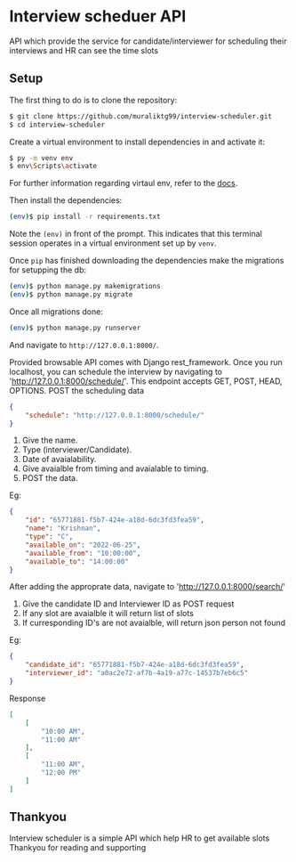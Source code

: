# Interview scheduer API

API which provide the service for candidate/interviewer for scheduling their interviews and HR can see the time slots

## Setup

The first thing to do is to clone the repository:

```sh
$ git clone https://github.com/muraliktg99/interview-scheduler.git
$ cd interview-scheduler
```
Create a virtual environment to install dependencies in and activate it:

```sh
$ py -m venv env
$ env\Scripts\activate
```
For further information regarding virtaul env, refer to the [docs](https://docs.python.org/3/library/venv.html).

Then install the dependencies:

```sh
(env)$ pip install -r requirements.txt
```
Note the `(env)` in front of the prompt. This indicates that this terminal
session operates in a virtual environment set up by `venv`.

Once `pip` has finished downloading the dependencies make the migrations for setupping the db:

```sh
(env)$ python manage.py makemigrations
(env)$ python manage.py migrate
```

Once all migrations done:
```sh
(env)$ python manage.py runserver
```

And navigate to `http://127.0.0.1:8000/`.

Provided browsable API comes with Django rest_framework. Once you run localhost, you can schedule the interview by navigating to 'http://127.0.0.1:8000/schedule/'.
This endpoint accepts GET, POST, HEAD, OPTIONS. POST the scheduling data

```json
{
    "schedule": "http://127.0.0.1:8000/schedule/"
}
```
1. Give the name.
2. Type (interviewer/Candidate).
3. Date of avaialability.
4. Give avaialble from timing and avaialable to timing.
5. POST the data.

Eg:
```json
{
    "id": "65771881-f5b7-424e-a18d-6dc3fd3fea59",
    "name": "Krishnan",
    "type": "C",
    "available_on": "2022-06-25",
    "available_from": "10:00:00",
    "available_to": "14:00:00"
}
```
After adding the approprate data, navigate to 'http://127.0.0.1:8000/search/'

1. Give the candidate ID and Interviewer ID as POST request
2. If any slot are avaialble it will return list of slots
3. If curresponding ID's are not avaialble, will return json person not found

Eg: 

```json
{
    "candidate_id": "65771881-f5b7-424e-a18d-6dc3fd3fea59",
    "interviewer_id": "a0ac2e72-af7b-4a19-a77c-14537b7eb6c5"
}
```
Response
```json
[
    [
        "10:00 AM",
        "11:00 AM"
    ],
    [
        "11:00 AM",
        "12:00 PM"
    ]
]
```

## Thankyou
Interview scheduler is a simple API which help HR to get available slots
Thankyou for reading and supporting

